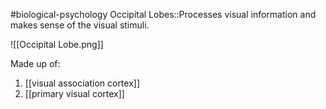 #biological-psychology 
Occipital Lobes::Processes visual information and makes sense of the visual stimuli.
<!--SR:!2023-12-21,3,250-->

![[Occipital Lobe.png]]

Made up of:
1. [[visual association cortex]]
2. [[primary visual cortex]]